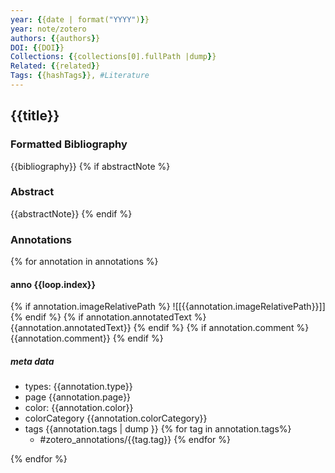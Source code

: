 ```yaml
---
year: {{date | format("YYYY")}}
year: note/zotero
authors: {{authors}}
DOI: {{DOI}}
Collections: {{collections[0].fullPath |dump}}  
Related: {{related}}  
Tags: {{hashTags}}, #Literature
---
```


## {{title}}

### Formatted Bibliography

{{bibliography}}
{% if abstractNote %}

### Abstract

{{abstractNote}}
{% endif %}

### Annotations

{% for annotation in annotations %}
#### anno {{loop.index}}
{% if annotation.imageRelativePath %}
![[{{annotation.imageRelativePath}}]]{% endif %}
{% if annotation.annotatedText %}
{{annotation.annotatedText}}
{% endif %}
{% if annotation.comment %}
{{annotation.comment}}
{% endif %}

##### meta data
- types: {{annotation.type}}
- page {{annotation.page}}
- color: {{annotation.color}}
- colorCategory {{annotation.colorCategory}}
- tags {{annotation.tags | dump }} {% for tag in annotation.tags%}
	- #zotero_annotations/{{tag.tag}} {% endfor %}

{% endfor %}